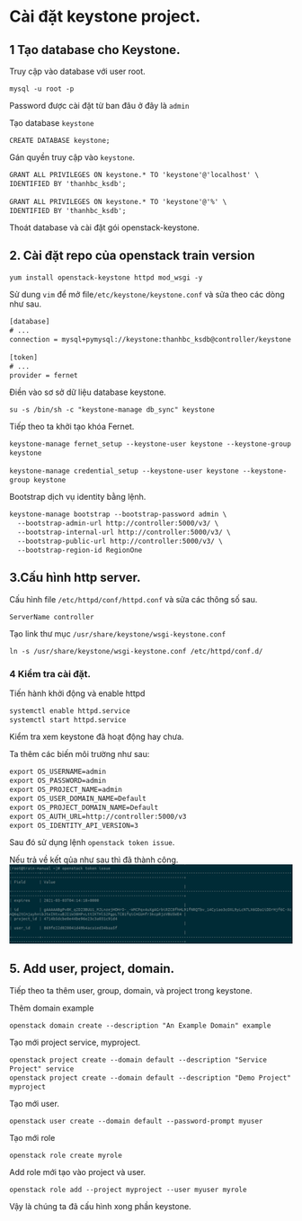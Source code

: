 # Cài đặt keystone project.

## 1 Tạo database cho Keystone.

Truy cập vào database với user root.

```
mysql -u root -p
``` 
Password được cài đặt từ ban đâu ở đây là `admin`

Tạo database `keystone`
```
CREATE DATABASE keystone;
```
Gán quyền truy cập vào `keystone`.
```
GRANT ALL PRIVILEGES ON keystone.* TO 'keystone'@'localhost' \
IDENTIFIED BY 'thanhbc_ksdb';

GRANT ALL PRIVILEGES ON keystone.* TO 'keystone'@'%' \
IDENTIFIED BY 'thanhbc_ksdb';
```

Thoát database và cài đặt gói openstack-keystone.

## 2. Cài đặt repo của openstack train version
```
yum install openstack-keystone httpd mod_wsgi -y 
```

Sử dung `vim` để mở file`/etc/keystone/keystone.conf` và sửa  theo các dòng như sau.
```
[database]
# ...
connection = mysql+pymysql://keystone:thanhbc_ksdb@controller/keystone

[token]
# ...
provider = fernet
```
Điền vào sơ sở dữ liệu database keystone.
```
su -s /bin/sh -c "keystone-manage db_sync" keystone
```

Tiếp theo ta  khởi tạo khóa Fernet.
```
keystone-manage fernet_setup --keystone-user keystone --keystone-group keystone

keystone-manage credential_setup --keystone-user keystone --keystone-group keystone
```


Bootstrap dịch vụ identity bằng lệnh.
```
keystone-manage bootstrap --bootstrap-password admin \
  --bootstrap-admin-url http://controller:5000/v3/ \
  --bootstrap-internal-url http://controller:5000/v3/ \
  --bootstrap-public-url http://controller:5000/v3/ \
  --bootstrap-region-id RegionOne
```

## 3.Cấu hình http server.

Cấu hình file `/etc/httpd/conf/httpd.conf` và sửa các thông số sau.
```
ServerName controller
```
Tạo link thư mục `/usr/share/keystone/wsgi-keystone.conf`

```
ln -s /usr/share/keystone/wsgi-keystone.conf /etc/httpd/conf.d/
```

### 4 Kiểm tra cài đặt.

Tiến hành khởi động và enable httpd 
```
systemctl enable httpd.service
systemctl start httpd.service
```

Kiểm tra xem keystone đã hoạt động hay chưa.



Ta thêm các biến môi trường như sau:
```
export OS_USERNAME=admin
export OS_PASSWORD=admin
export OS_PROJECT_NAME=admin
export OS_USER_DOMAIN_NAME=Default
export OS_PROJECT_DOMAIN_NAME=Default
export OS_AUTH_URL=http://controller:5000/v3
export OS_IDENTITY_API_VERSION=3
```

Sau đó sử dụng lệnh `openstack token issue`. 

Nếu trả về kết qủa như sau thì đã thành công.
![](ks-img/token-issue.png)



## 5. Add user, project, domain.

Tiếp theo ta thêm user, group, domain, và project trong keystone.

Thêm domain example
```
openstack domain create --description "An Example Domain" example
```
Tạo mới project service, myproject.
```
openstack project create --domain default --description "Service Project" service
openstack project create --domain default --description "Demo Project" myproject
```


Tạo mới user.
```
openstack user create --domain default --password-prompt myuser
```

Tạo mới role 
```
openstack role create myrole
```

Add role mới tạo vào project và user.
```
openstack role add --project myproject --user myuser myrole
```

Vậy là chúng ta đã cấu hình xong phần keystone.

